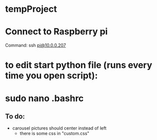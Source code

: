 # tempProject

# Connect to Raspberry pi

Command:    ssh pi@10.0.0.207

# to edit start python file (runs every time you open script):
# sudo nano .bashrc


## To do:
- carousel pictures should center instead of left
    - there is some css in "custom.css"
